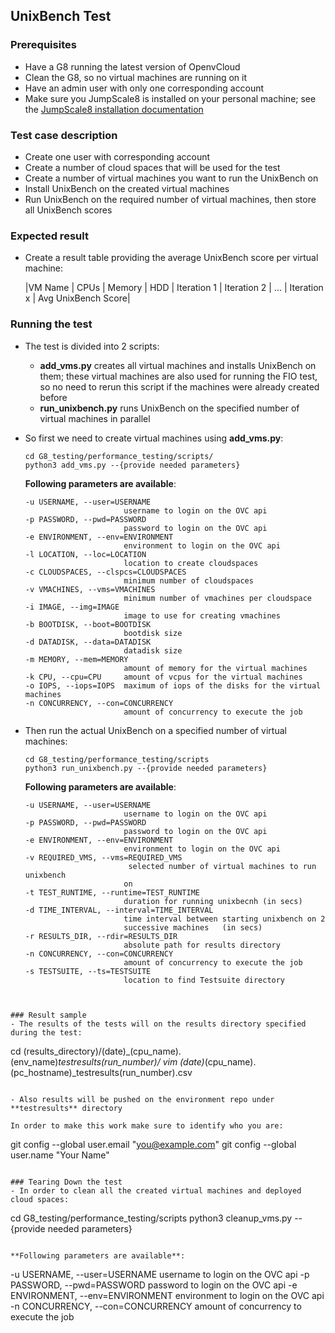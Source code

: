 ## UnixBench Test

### Prerequisites
- Have a G8 running the latest version of OpenvCloud
- Clean the G8, so no virtual machines are running on it
- Have an admin user with only one corresponding account
- Make sure you JumpScale8 is installed on your personal machine; see the [JumpScale8 installation documentation](https://github.com/Jumpscale/jumpscale_core8/blob/master/docs/GettingStarted/Installation.md)


### Test case description
- Create one user with corresponding account
- Create a number of cloud spaces that will be used for the test
- Create a number of virtual machines you want to run the UnixBench on
- Install UnixBench on the created virtual machines
- Run UnixBench on the required number of virtual machines, then store all UnixBench scores

### Expected result
- Create a result table providing the average UnixBench score per virtual machine:

  |VM Name  | CPUs  | Memory | HDD | Iteration 1 | Iteration 2 | ... | Iteration x | Avg UnixBench Score|

### Running the test
- The test is divided into 2 scripts:

    - **add_vms.py** creates all virtual machines and installs UnixBench on them; these virtual machines are also used for running the FIO test, so no need to rerun this script if the machines were already created before
    - **run_unixbench.py** runs UnixBench on the specified number of virtual machines in parallel

- So first we need to create virtual machines using **add_vms.py**:

  ```
  cd G8_testing/performance_testing/scripts/
  python3 add_vms.py --{provide needed parameters}
  ```

  **Following parameters are available**:

  ```
  -u USERNAME, --user=USERNAME
                        username to login on the OVC api
  -p PASSWORD, --pwd=PASSWORD
                        password to login on the OVC api
  -e ENVIRONMENT, --env=ENVIRONMENT
                        environment to login on the OVC api
  -l LOCATION, --loc=LOCATION
                        location to create cloudspaces
  -c CLOUDSPACES, --clspcs=CLOUDSPACES
                        minimum number of cloudspaces
  -v VMACHINES, --vms=VMACHINES
                        minimum number of vmachines per cloudspace
  -i IMAGE, --img=IMAGE
                        image to use for creating vmachines
  -b BOOTDISK, --boot=BOOTDISK
                        bootdisk size
  -d DATADISK, --data=DATADISK
                        datadisk size
  -m MEMORY, --mem=MEMORY
                        amount of memory for the virtual machines
  -k CPU, --cpu=CPU     amount of vcpus for the virtual machines
  -o IOPS, --iops=IOPS  maximum of iops of the disks for the virtual machines
  -n CONCURRENCY, --con=CONCURRENCY
                        amount of concurrency to execute the job
  ```

- Then run the actual UnixBench on a specified number of virtual machines:

  ```
  cd G8_testing/performance_testing/scripts
  python3 run_unixbench.py --{provide needed parameters}
  ```

  **Following parameters are available**:

  ```  
  -u USERNAME, --user=USERNAME
                        username to login on the OVC api
  -p PASSWORD, --pwd=PASSWORD
                        password to login on the OVC api
  -e ENVIRONMENT, --env=ENVIRONMENT
                        environment to login on the OVC api
  -v REQUIRED_VMS, --vms=REQUIRED_VMS
                         selected number of virtual machines to run unixbench
                        on
  -t TEST_RUNTIME, --runtime=TEST_RUNTIME
                        duration for running unixbecnh (in secs)
  -d TIME_INTERVAL, --interval=TIME_INTERVAL
                        time interval between starting unixbench on 2
                        successive machines   (in secs)
  -r RESULTS_DIR, --rdir=RESULTS_DIR
                        absolute path for results directory
  -n CONCURRENCY, --con=CONCURRENCY
                        amount of concurrency to execute the job
  -s TESTSUITE, --ts=TESTSUITE
                        location to find Testsuite directory
```


### Result sample
- The results of the tests will on the results directory specified during the test:

  ```
  cd (results_directory)/(date)_(cpu_name).(env_name)_testresults(run_number)/
  vim (date)_(cpu_name).(pc_hostname)_testresults(run_number).csv
  ```

- Also results will be pushed on the environment repo under **testresults** directory

  In order to make this work make sure to identify who you are:

  ```
  git config --global user.email "you@example.com"
  git config --global user.name "Your Name"
  ```

### Tearing Down the test
 - In order to clean all the created virtual machines and deployed cloud spaces:

  ```
  cd G8_testing/performance_testing/scripts
  python3 cleanup_vms.py --{provide needed parameters}
  ```

  **Following parameters are available**:

  ```
  -u USERNAME, --user=USERNAME
                        username to login on the OVC api
  -p PASSWORD, --pwd=PASSWORD
                        password to login on the OVC api
  -e ENVIRONMENT, --env=ENVIRONMENT
                        environment to login on the OVC api
  -n CONCURRENCY, --con=CONCURRENCY
                        amount of concurrency to execute the job
  ```
